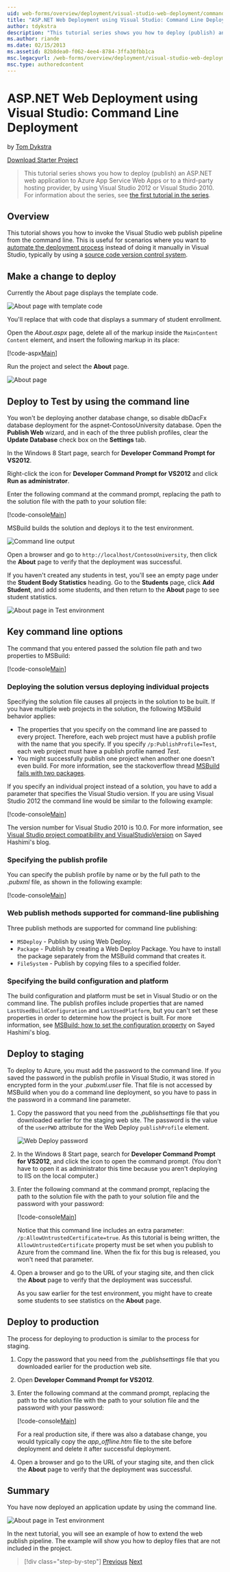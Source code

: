 ```yaml
---
uid: web-forms/overview/deployment/visual-studio-web-deployment/command-line-deployment
title: "ASP.NET Web Deployment using Visual Studio: Command Line Deployment | Microsoft Docs"
author: tdykstra
description: "This tutorial series shows you how to deploy (publish) an ASP.NET web application to Azure App Service Web Apps or to a third-party hosting provider, by usin..."
ms.author: riande
ms.date: 02/15/2013
ms.assetid: 82b8dea0-f062-4ee4-8784-3ffa30fbb1ca
msc.legacyurl: /web-forms/overview/deployment/visual-studio-web-deployment/command-line-deployment
msc.type: authoredcontent
---
```

# ASP.NET Web Deployment using Visual Studio: Command Line Deployment

by [Tom Dykstra](https://github.com/tdykstra)

[Download Starter Project](http://go.microsoft.com/fwlink/p/?LinkId=282627)

> This tutorial series shows you how to deploy (publish) an ASP.NET web application to Azure App Service Web Apps or to a third-party hosting provider, by using Visual Studio 2012 or Visual Studio 2010. For information about the series, see [the first tutorial in the series](introduction.md).

## Overview

This tutorial shows you how to invoke the Visual Studio web publish pipeline from the command line. This is useful for scenarios where you want to [automate the deployment process](../../../../aspnet/overview/developing-apps-with-windows-azure/building-real-world-cloud-apps-with-windows-azure/continuous-integration-and-continuous-delivery.md) instead of doing it manually in Visual Studio, typically by using a [source code version control system](../../../../aspnet/overview/developing-apps-with-windows-azure/building-real-world-cloud-apps-with-windows-azure/source-control.md).

## Make a change to deploy

Currently the About page displays the template code.

![About page with template code](command-line-deployment/_static/image1.png)

You'll replace that with code that displays a summary of student enrollment.

Open the *About.aspx* page, delete all of the markup inside the `MainContent` `Content` element, and insert the following markup in its place:

[!code-aspx[Main](command-line-deployment/samples/sample1.aspx)]

Run the project and select the **About** page.

![About page](command-line-deployment/_static/image2.png)

## Deploy to Test by using the command line

You won't be deploying another database change, so disable dbDacFx database deployment for the aspnet-ContosoUniversity database. Open the **Publish Web** wizard, and in each of the three publish profiles, clear the **Update Database** check box on the **Settings** tab.

In the Windows 8 Start page, search for **Developer Command Prompt for VS2012**.

Right-click the icon for **Developer Command Prompt for VS2012** and click **Run as administrator**.

Enter the following command at the command prompt, replacing the path to the solution file with the path to your solution file:

[!code-console[Main](command-line-deployment/samples/sample2.cmd)]

MSBuild builds the solution and deploys it to the test environment.

![Command line output](command-line-deployment/_static/image3.png)

Open a browser and go to `http://localhost/ContosoUniversity`, then click the **About** page to verify that the deployment was successful.

If you haven't created any students in test, you'll see an empty page under the **Student Body Statistics** heading. Go to the **Students** page, click **Add Student**, and add some students, and then return to the **About** page to see student statistics.

![About page in Test environment](command-line-deployment/_static/image4.png)

## Key command line options

The command that you entered passed the solution file path and two properties to MSBuild:

[!code-console[Main](command-line-deployment/samples/sample3.cmd)]

### Deploying the solution versus deploying individual projects

Specifying the solution file causes all projects in the solution to be built. If you have multiple web projects in the solution, the following MSBuild behavior applies:

- The properties that you specify on the command line are passed to every project. Therefore, each web project must have a publish profile with the name that you specify. If you specify `/p:PublishProfile=Test`, each web project must have a publish profile named *Test*.
- You might successfully publish one project when another one doesn't even build. For more information, see the stackoverflow thread [MSBuild fails with two packages](http://stackoverflow.com/questions/14226451/msbuild-fails-with-two-packages).

If you specify an individual project instead of a solution, you have to add a parameter that specifies the Visual Studio version. If you are using Visual Studio 2012 the command line would be similar to the following example:

[!code-console[Main](command-line-deployment/samples/sample4.cmd?highlight=1)]

The version number for Visual Studio 2010 is 10.0. For more information, see [Visual Studio project compatibility and VisualStudioVersion](http://sedodream.com/2012/08/19/VisualStudioProjectCompatabilityAndVisualStudioVersion.aspx) on Sayed Hashimi's blog.

### Specifying the publish profile

You can specify the publish profile by name or by the full path to the *.pubxml* file, as shown in the following example:

[!code-console[Main](command-line-deployment/samples/sample5.cmd?highlight=1)]

### Web publish methods supported for command-line publishing

Three publish methods are supported for command line publishing:

- `MSDeploy` - Publish by using Web Deploy.
- `Package` - Publish by creating a Web Deploy Package. You have to install the package separately from the MSBuild command that creates it.
- `FileSystem` - Publish by copying files to a specified folder.

### Specifying the build configuration and platform

The build configuration and platform must be set in Visual Studio or on the command line. The publish profiles include properties that are named `LastUsedBuildConfiguration` and `LastUsedPlatform`, but you can't set these properties in order to determine how the project is built. For more information, see [MSBuild: how to set the configuration property](http://sedodream.com/2012/10/27/MSBuildHowToSetTheConfigurationProperty.aspx) on Sayed Hashimi's blog.

## Deploy to staging

To deploy to Azure, you must add the password to the command line. If you saved the password in the publish profile in Visual Studio, it was stored in encrypted form in the your *.pubxml.user* file. That file is not accessed by MSBuild when you do a command line deployment, so you have to pass in the password in a command line parameter.

1. Copy the password that you need from the *.publishsettings* file that you downloaded earlier for the staging web site. The password is the value of the `userPWD` attribute for the Web Deploy `publishProfile` element.

    ![Web Deploy password](command-line-deployment/_static/image5.png)
2. In the Windows 8 Start page, search for **Developer Command Prompt for VS2012**, and click the icon to open the command prompt. (You don't have to open it as administrator this time because you aren't deploying to IIS on the local computer.)
3. Enter the following command at the command prompt, replacing the path to the solution file with the path to your solution file and the password with your password:

    [!code-console[Main](command-line-deployment/samples/sample6.cmd)]

    Notice that this command line includes an extra parameter: `/p:AllowUntrustedCertificate=true`. As this tutorial is being written, the `AllowUntrustedCertificate` property must be set when you publish to Azure from the command line. When the fix for this bug is released, you won't need that parameter.
4. Open a browser and go to the URL of your staging site, and then click the **About** page to verify that the deployment was successful.

    As you saw earlier for the test environment, you might have to create some students to see statistics on the **About** page.

## Deploy to production

The process for deploying to production is similar to the process for staging.

1. Copy the password that you need from the *.publishsettings* file that you downloaded earlier for the production web site.
2. Open **Developer Command Prompt for VS2012**.
3. Enter the following command at the command prompt, replacing the path to the solution file with the path to your solution file and the password with your password:

    [!code-console[Main](command-line-deployment/samples/sample7.cmd)]

    For a real production site, if there was also a database change, you would typically copy the *app\_offline.htm* file to the site before deployment and delete it after successful deployment.
4. Open a browser and go to the URL of your staging site, and then click the **About** page to verify that the deployment was successful.

## Summary

You have now deployed an application update by using the command line.

![About page in Test environment](command-line-deployment/_static/image6.png)

In the next tutorial, you will see an example of how to extend the web publish pipeline. The example will show you how to deploy files that are not included in the project.

> [!div class="step-by-step"]
> [Previous](deploying-a-database-update.md)
> [Next](deploying-extra-files.md)

